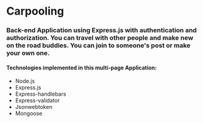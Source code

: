 # Carpooling

### Back-end Application using Express.js with authentication and authorization. You can travel with other people and make new on the road buddies. You can join to someone's post or make your own one.

#### Technologies implemented in this multi-page Application: 

- Node.js
- Express.js
- Express-handlebars
- Express-validator
- Jsonwebtoken
- Mongoose


